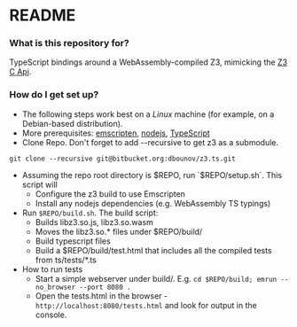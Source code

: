 # README #

### What is this repository for? ###

TypeScript bindings around a WebAssembly-compiled Z3, mimicking the [Z3 C Api](https://z3prover.github.io/api/html/group__capi.html).

### How do I get set up? ###

* The following steps work best on a *Linux* machine (for example, on a Debian-based distribution).
* More prerequisites:	[emscripten](https://github.com/kripken/emscripten), [nodejs](https://nodejs.org/en/), [TypeScript](https://www.typescriptlang.org/)
* Clone Repo. Don't forget to add --recursive to get z3 as a submodule.
```
git clone --recursive git@bitbucket.org:dbounov/z3.ts.git
```
* Assuming the repo root directory is $REPO, run `$REPO/setup.sh`. This script will
    * Configure the z3 build to use Emscripten
    * Install any nodejs dependencies (e.g. WebAssembly TS typings)
* Run `$REPO/build.sh`. The build script:
    * Builds libz3.so.js, libz3.so.wasm
    * Moves the libz3.so.* files under $REPO/build/
    * Build typescript files
    * Build a $REPO/build/test.html that includes all the compiled tests from ts/tests/*.ts
* How to run tests
    * Start a simple webserver under build/. E.g. `cd $REPO/build; emrun --no_browser --port 8080 .`
    * Open the tests.html in the browser - `http://localhost:8080/tests.html` and look for output in the console.
